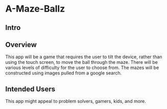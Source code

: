 # A-Maze-Ballz

## Intro

## Overview
This app will be a game that requires the user to tilt the device, rather than using the touch screen, to move the ball through the maze. There will be various levels of difficulty for the user to choose from.  The mazes will be constructed using images pulled from a google search.


## Intended Users

This app might appeal to problem solvers, gamers, kids, and more. 
